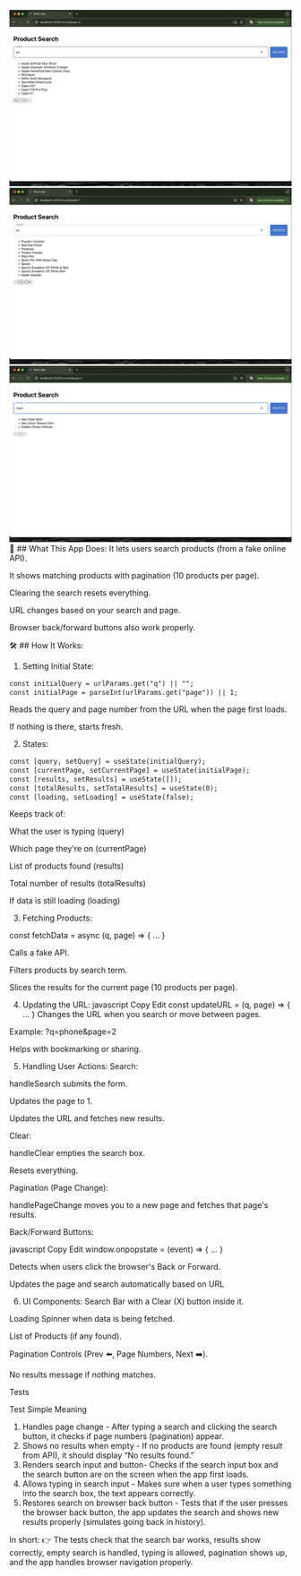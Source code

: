 ![alt text](<Screenshot 2025-04-10 at 8.54.41 PM.png>) ![alt text](<Screenshot 2025-04-10 at 8.54.48 PM.png>) ![alt text](<Screenshot 2025-04-10 at 8.54.58 PM.png>)
🌟 ## What This App Does:
It lets users search products (from a fake online API).

It shows matching products with pagination (10 products per page).

Clearing the search resets everything.

URL changes based on your search and page.

Browser back/forward buttons also work properly.

🛠️ ## How It Works:

1. Setting Initial State:

```
const initialQuery = urlParams.get("q") || "";
const initialPage = parseInt(urlParams.get("page")) || 1;
```

Reads the query and page number from the URL when the page first loads.

If nothing is there, starts fresh.

2. States:
```
const [query, setQuery] = useState(initialQuery);
const [currentPage, setCurrentPage] = useState(initialPage);
const [results, setResults] = useState([]);
const [totalResults, setTotalResults] = useState(0);
const [loading, setLoading] = useState(false);
```


Keeps track of:

What the user is typing (query)

Which page they're on (currentPage)

List of products found (results)

Total number of results (totalResults)

If data is still loading (loading)

3. Fetching Products:

const fetchData = async (q, page) => { ... }

Calls a fake API.

Filters products by search term.

Slices the results for the current page (10 products per page).

4. Updating the URL:
   javascript
   Copy
   Edit
   const updateURL = (q, page) => { ... }
   Changes the URL when you search or move between pages.

Example: ?q=phone&page=2

Helps with bookmarking or sharing.

5. Handling User Actions:
   Search:

handleSearch submits the form.

Updates the page to 1.

Updates the URL and fetches new results.

Clear:

handleClear empties the search box.

Resets everything.

Pagination (Page Change):

handlePageChange moves you to a new page and fetches that page's results.

Back/Forward Buttons:

javascript
Copy
Edit
window.onpopstate = (event) => { ... }

Detects when users click the browser's Back or Forward.

Updates the page and search automatically based on URL

6. UI Components:
   Search Bar with a Clear (X) button inside it.

Loading Spinner when data is being fetched.

List of Products (if any found).

Pagination Controls (Prev ⬅️, Page Numbers, Next ➡️).

No results message if nothing matches.

Tests

Test Simple Meaning

1. Handles page change - After typing a search and clicking the search button, it checks if page numbers (pagination) appear.
2. Shows no results when empty - If no products are found (empty result from API), it should display “No results found.”
3. Renders search input and button- Checks if the search input box and the search button are on the screen when the app first loads.
4. Allows typing in search input - Makes sure when a user types something into the search box, the text appears correctly.
5. Restores search on browser back button - Tests that if the user presses the browser back button, the app updates the search and shows new results properly (simulates going back in history).

In short:
👉 The tests check that the search bar works, results show correctly, empty search is handled, typing is allowed, pagination shows up, and the app handles browser navigation properly.
